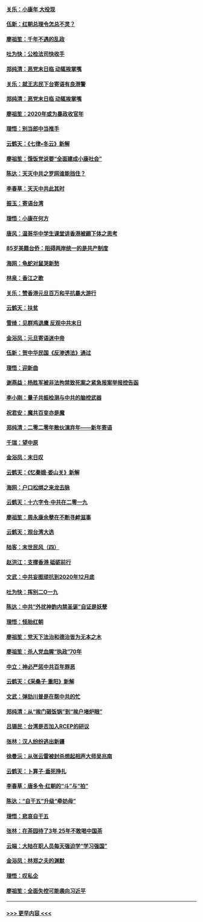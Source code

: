 #### [关乐：小康年 大役现](../pages/nsc993/n11774213.md?t=01072211) 
#### [伍新：红朝总理令怎总不灵？](../pages/nsc993/n11770813.md?t=01072211) 
#### [廖祖笙：千年不遇的乱政](../pages/nsc993/n11770373.md?t=01072211) 
#### [吐为快：公检法司快收手](../pages/nsc993/n11770359.md?t=01072211) 
#### [郑纯清：恶党末日临 动辄挨掌嘴](../pages/nsc993/n11769912.md?t=01072211) 
#### [关乐：就王志民下台寄语有良港警](../pages/nsc993/n11769903.md?t=01072211) 
#### [郑纯清：恶党末日临 动辄挨掌嘴](../pages/nsc993/n11769356.md?t=01072211) 
#### [廖祖笙：2020年或为暴政收官年](../pages/nsc993/n11768216.md?t=01072211) 
#### [理悟：别当郎中当推手](../pages/nsc993/n11768243.md?t=01072211) 
#### [云鹤天：《七律▪冬云》新解](../pages/nsc993/n11768204.md?t=01072211) 
#### [廖祖笙：饿饭党说要“全面建成小康社会”](../pages/nsc993/n11767482.md?t=01072211) 
#### [陈达：天灭中共之罗网谁能挡住？](../pages/nsc993/n11767465.md?t=01072211) 
#### [李春草：天灭中共此其时](../pages/nsc993/n11767452.md?t=01072211) 
#### [振玉：寄语台湾](../pages/nsc993/n11767432.md?t=01072211) 
#### [理悟：小康在何方](../pages/nsc993/n11767394.md?t=01072211) 
#### [唐风：温哥华中学生课堂讲香港被踢下体之思考](../pages/nsc993/n11766848.md?t=01072211) 
#### [85岁美籍台侨：阻碍两岸统一的是共产制度](../pages/nsc993/n11765043.md?t=01072211) 
#### [海网：龟蛇对鼠哭新愁](../pages/nsc993/n11764895.md?t=01072211) 
#### [林泉：香江之歌](../pages/nsc993/n11764415.md?t=01072211) 
#### [关乐：赞香港元旦百万和平抗暴大游行](../pages/nsc993/n11764382.md?t=01072211) 
#### [云鹤天：扶贫](../pages/nsc993/n11764245.md?t=01072211) 
#### [雪绮：见群鸡退鹰  反观中共末日](../pages/nsc993/n11762112.md?t=01072211) 
#### [金浴凤：元旦寄语迷中帝](../pages/nsc993/n11761788.md?t=01072211) 
#### [伍新：贺中华民国《反渗透法》通过](../pages/nsc993/n11761994.md?t=01072211) 
#### [理悟：迎新曲](../pages/nsc993/n11761152.md?t=01072211) 
#### [谢燕益：杨胜军被非法拘禁致死案之紧急报案举报控告函](../pages/nsc993/n11756134.md?t=01072211) 
#### [李小刚：量子共振检测与中共的脑控武器](../pages/nsc993/n11754518.md?t=01072211) 
#### [祝君安：魔共百变亦是魔](../pages/nsc993/n11754469.md?t=01072211) 
#### [郑纯清：二零二零年散伙演弃年——新年寄语](../pages/nsc993/n11754195.md?t=01072211) 
#### [千瑞：望中原](../pages/nsc993/n11754159.md?t=01072211) 
#### [金浴凤：末日叹](../pages/nsc993/n11752359.md?t=01072211) 
#### [云鹤天：《忆秦娥‧娄山关》新解](../pages/nsc993/n11752348.md?t=01072211) 
#### [海网：户口松绑之来龙去脉](../pages/nsc993/n11752328.md?t=01072211) 
#### [云鹤天：十六字令‧中共在二零一九](../pages/nsc993/n11752305.md?t=01072211) 
#### [廖祖笙：周永康余孽在不断寻衅滋事](../pages/nsc993/n11751013.md?t=01072211) 
#### [云鹤天：观台湾大选](../pages/nsc993/n11751007.md?t=01072211) 
#### [陆客：末世民风（四）](../pages/nsc993/n11749203.md?t=01072211) 
#### [赵洪江：支撑香港 砥砺前行](../pages/nsc993/n11748482.md?t=01072211) 
#### [文武：中共妄图顽抗到2020年12月底](../pages/nsc993/n11748446.md?t=01072211) 
#### [吐为快：挥别二O一九](../pages/nsc993/n11748411.md?t=01072211) 
#### [陈达：中共“外扰神韵内禁圣诞”自证是妖孽](../pages/nsc993/n11748226.md?t=01072211) 
#### [理悟：怪胎红朝](../pages/nsc993/n11748206.md?t=01072211) 
#### [廖祖笙：党天下法治和德治皆为无本之木](../pages/nsc993/n11748135.md?t=01072211) 
#### [廖祖笙：杀人党血腥“执政”70年](../pages/nsc993/n11745144.md?t=01072211) 
#### [中立：神必严惩中共百年罪恶](../pages/nsc993/n11744970.md?t=01072211) 
#### [云鹤天：《采桑子‧重阳》新解](../pages/nsc993/n11744948.md?t=01072211) 
#### [文武：弹劾川普是在帮中共的忙](../pages/nsc993/n11744758.md?t=01072211) 
#### [郑纯清：从“挨门砸饭锅”到“挨户堵炉眼”](../pages/nsc993/n11744745.md?t=01072211) 
#### [吕锡民：台湾是否加入RCEP的研议](../pages/nsc993/n11744701.md?t=01072211) 
#### [张林：汉人纷纷逃出新疆](../pages/nsc993/n11743530.md?t=01072211) 
#### [徐曼沅：从张云雷被封杀想起相声大师吴兆南](../pages/nsc993/n11741816.md?t=01072211) 
#### [云鹤天：卜算子‧垂死挣扎](../pages/nsc993/n11739956.md?t=01072211) 
#### [李春草：唐多令‧红朝的“斗”与“拍”](../pages/nsc993/n11739830.md?t=01072211) 
#### [陈达：“自干五”升级“牵妨母”](../pages/nsc993/n11739724.md?t=01072211) 
#### [理悟：悲哀自干五](../pages/nsc993/n11739547.md?t=01072211) 
#### [张林：在茶园待了3年 25年不敢喝中国茶](../pages/nsc993/n11739240.md?t=01072211) 
#### [云端：大陆在职人员每天强迫学“学习强国”](../pages/nsc993/n11738735.md?t=01072211) 
#### [金浴凤：林郑之夫的渊默](../pages/nsc993/n11737735.md?t=01072211) 
#### [理悟：叹私企](../pages/nsc993/n11737715.md?t=01072211) 
#### [廖祖笙：全面失控可能袭向习近平](../pages/nsc993/n11737704.md?t=01072211) 

----
#### [ >>> 更早内容 <<< ](../indexes/nsc993-earlier.md)
